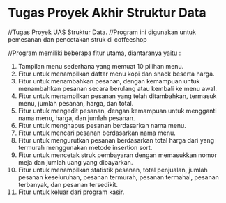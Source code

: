 # Tugas Proyek Akhir Struktur Data
//Tugas Proyek UAS Struktur Data.
//Program ini digunakan untuk pemesanan dan pencetakan struk di coffeeshop

//Program memiliki beberapa fitur utama, diantaranya yaitu :
1. Tampilan menu sederhana yang memuat 10 pilihan menu.
2. Fitur untuk menampilkan daftar menu kopi dan snack beserta harga.
3. Fitur untuk menambahkan pesanan, dengan kemampuan untuk menambahkan pesanan secara berulang atau kembali ke menu awal.
4. Fitur untuk menampilkan pesanan yang telah ditambahkan, termasuk menu, jumlah pesanan, harga, dan total.
5. Fitur untuk mengedit pesanan, dengan kemampuan untuk mengganti nama menu, harga, dan jumlah pesanan.
6. Fitur untuk menghapus pesanan berdasarkan nama menu.
7. Fitur untuk mencari pesanan berdasarkan nama menu.
8. Fitur untuk mengurutkan pesanan berdasarkan total harga dari yang termurah menggunakan metode insertion sort.
9. Fitur untuk mencetak struk pembayaran dengan memasukkan nomor meja dan jumlah uang yang dibayarkan.
10. Fitur untuk menampilkan statistik pesanan, total penjualan, jumlah pesanan keseluruhan, pesanan termurah, pesanan termahal, pesanan terbanyak, dan pesanan tersedikit.
11. Fitur untuk keluar dari program kasir.
